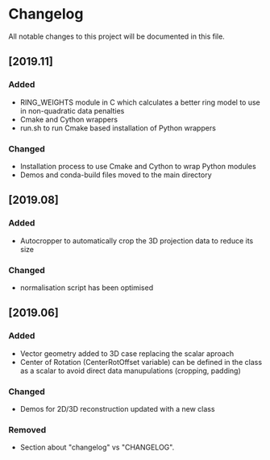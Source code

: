 # Changelog
All notable changes to this project will be documented in this file.

## [2019.11]

### Added
- RING_WEIGHTS module in C which calculates a better ring model to use in non-quadratic data penalties
- Cmake and Cython wrappers
- run.sh to run Cmake based installation of Python wrappers

### Changed
- Installation process to use Cmake and Cython to wrap Python modules
- Demos and conda-build files moved to the main directory

## [2019.08]
### Added
- Autocropper to automatically crop the 3D projection data to reduce its size

### Changed
- normalisation script has been optimised

## [2019.06]
### Added
- Vector geometry added to 3D case replacing the scalar aproach
- Center of Rotation (CenterRotOffset variable) can be defined in the class as a scalar to avoid direct data manupulations (cropping, padding)

### Changed
- Demos for 2D/3D reconstruction updated with a new class

### Removed
- Section about "changelog" vs "CHANGELOG".
